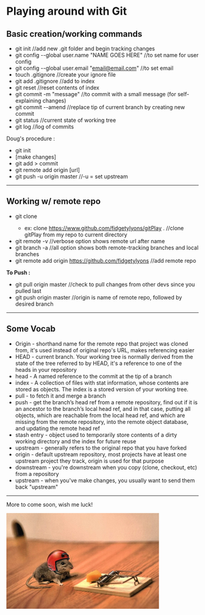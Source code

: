Playing around with Git
======

## Basic creation/working commands

  * git init //add new .git folder and begin tracking changes
  * git config --global user.name "NAME GOES HERE" //to set name for user config
  * git config --global user.email "email@email.com"  //to set email
  * touch .gitignore //create your ignore file
  * git add .gitignore //add to index
  * git reset //reset contents of index
  * git commit -m "message" //to commit with a small message (for self-explaining changes)
  * git commit --amend //replace tip of current branch by creating new commit
  * git status //current state of working tree
  * git log //log of commits

  Doug's procedure :
  * git init
  * [make changes]
  * git add > commit
  * git remote add origin [url]
  * git push -u origin master //-u = set upstream
---
## Working w/ remote repo

  * git clone <url OR path to local directory> <where to clone>
    * ex: clone https://www.github.com/fidgetylyons/gitPlay . //clone gitPlay from my repo to current directory
  * git remote -v //verbose option shows remote url after name
  * git branch -a //all option shows both remote-tracking branches and local branches
  * git remote add origin https://github.com/fidgetylyons //add remote repo

  **To Push :**
  * git pull origin master //check to pull changes from other devs since you pulled last
  * git push origin master //origin is name of remote repo, followed by desired branch
---
## Some Vocab

  * Origin - shorthand name for the remote repo that project was cloned from, it's used instead of original repo's URL, makes referencing easier
  * HEAD - current branch. Your working tree is normally derived from the state of the tree referred to by HEAD, it's a reference to one of the heads in your repository
  * head - A named reference to the commit at the tip of a branch
  * index - A collection of files with stat information, whose contents are stored as objects. The index is a stored version of your working tree.
  * pull - to fetch it and merge a branch
  * push - get the branch’s head ref from a remote repository, find out if it is an ancestor to the branch’s local head ref, and in that case, putting all objects, which are reachable from the local head ref, and which are missing from the remote repository, into the remote object database, and updating the remote head ref
  * stash entry - object used to temporarily store contents of a dirty working directory and the index for future reuse
  * upstream - generally refers to the original repo that you have forked
  * origin - default upstream repository, most projects have at least one upstream project they track, origin is used for that purpose
  * downstream - you're downstream when you copy (clone, checkout, etc) from a repository
  * upstream - when you've make changes, you usually want to send them back "upstream"
---
More to come soon, wish me luck!

![Image](buckleUp.jpeg "Me, pushing to master")
